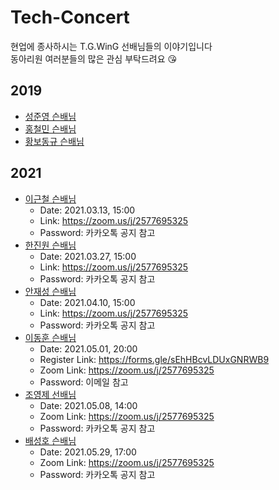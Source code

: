 # Tech-Concert
현업에 종사하시는 T.G.WinG 선배님들의 이야기입니다  
동아리원 여러분들의 많은 관심 부탁드려요 😘

## 2019
- [성준영 슨배님](https://github.com/TG-WinG/Tech-Concert/issues/1)
- [홍철민 슨배님](https://github.com/TG-WinG/Tech-Concert/issues/2)
- [황보동규 슨배님](https://github.com/TG-WinG/Tech-Concert/issues/3)

## 2021
- [이근철 슨배님](https://github.com/TG-WinG/Tech-Concert/issues/4)
  - Date: 2021.03.13, 15:00
  - Link: https://zoom.us/j/2577695325
  - Password: 카카오톡 공지 참고
- [한진원 슨배님](https://github.com/TG-WinG/Tech-Concert/issues/5)
  - Date: 2021.03.27, 15:00
  - Link: https://zoom.us/j/2577695325 
  - Password: 카카오톡 공지 참고
- [안재성 슨배님](https://github.com/TG-WinG/Tech-Concert/issues/6)
  - Date: 2021.04.10, 15:00
  - Link: https://zoom.us/j/2577695325 
  - Password: 카카오톡 공지 참고
- [이동훈 슨배님](https://github.com/TG-WinG/Tech-Concert/issues/7)
  - Date: 2021.05.01, 20:00
  - Register Link: https://forms.gle/sEhHBcvLDUxGNRWB9
  - Zoom Link: https://zoom.us/j/2577695325
  - Password: 이메일 참고
- [조영제 선배님](https://github.com/TG-WinG/Tech-Concert/issues/8)
  - Date: 2021.05.08, 14:00
  - Zoom Link: https://zoom.us/j/2577695325
  - Password: 카카오톡 공지 참고
- [배성호 슨배님](https://github.com/TG-WinG/Tech-Concert/issues/9)
  - Date: 2021.05.29, 17:00
  - Zoom Link: https://zoom.us/j/2577695325
  - Password: 카카오톡 공지 참고
